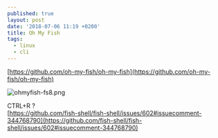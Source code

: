 ```yaml
---
published: true
layout: post
date: '2018-07-06 11:19 +0200'
title: Oh My Fish
tags:
  - linux
  - cli
---
```

[https://github.com/oh-my-fish/oh-my-fish](https://github.com/oh-my-fish/oh-my-fish)

![ohmyfish-fs8.png]({{site.baseurl}}/media/ohmyfish-fs8.png)

CTRL+R ?  
[https://github.com/fish-shell/fish-shell/issues/602#issuecomment-344768790](https://github.com/fish-shell/fish-shell/issues/602#issuecomment-344768790)
